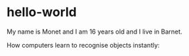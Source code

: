 # hello-world

My name is Monet and I am 16 years old and I live in Barnet.


How computers learn to recognise objects instantly:
